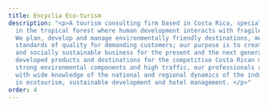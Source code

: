 ```yaml
---
title: Encyclia Eco-turism
description: "<p>A tourism consulting firm based in Costa Rica, specialized in projects
  in the tropical forest where human development interacts with fragile ecosystems.
  We plan, develop and manage environmentally friendly destinations, meeting international
  standards of quality for demanding customers; our purpose is to create economically
  and socially sustainable business for the present and the next generations. We have
  developed products and destinations for the competitive Costa Rican market, with
  strong environmental components and high traffic, our professionals are leaders
  with wide knowledge of the national and regional dynamics of the industry, formed
  in ecotourism, sustainable development and hotel management. </p>"
order: 4
---
```



